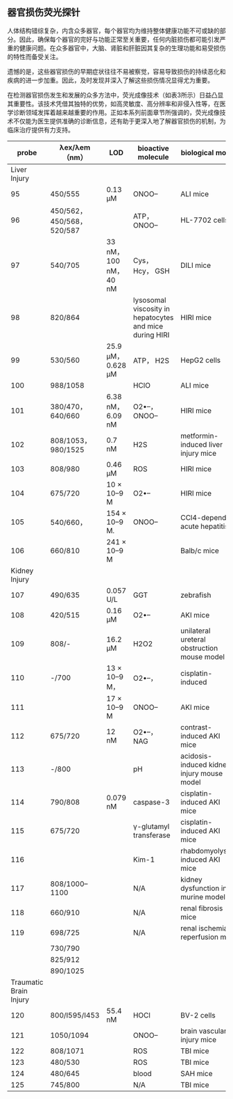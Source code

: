 
## **器官损伤荧光探针**

人体结构错综复杂，内含众多器官，每个器官均为维持整体健康功能不可或缺的部分。因此，确保每个器官的完好与功能正常至关重要，任何内脏损伤都可能引发严重的健康问题。在众多器官中，大脑、肾脏和肝脏因其复杂的生理功能和易受损伤的特性而备受关注。

遗憾的是，这些器官损伤的早期症状往往不易被察觉，容易导致损伤的持续恶化和疾病的进一步加重。因此，及时发现并深入了解这些损伤情况显得尤为重要。

在检测器官损伤发生和发展的众多方法中，荧光成像技术（如表3所示）日益凸显其重要性。该技术凭借其独特的优势，如高灵敏度、高分辨率和非侵入性等，在医学诊断领域发挥着越来越重要的作用。正如本系列前面章节所强调的，荧光成像技术不仅能为医生提供准确的诊断信息，还有助于更深入地了解器官损伤的机制，为临床治疗提供有力支持。

| probe | λex/λem （nm） | LOD | bioactive molecule | biological model |
| --- | --- | --- | --- | --- |
| Liver Injury |
| 95 | 450/555 | 0.13 μM | ONOO– | ALI mice |
| 96 | 450/562， 450/568， 520/587 |  | ATP， ONOO– | HL-7702 cells |
| 97 | 540/705 | 33 nM， 100 nM， 40 nM | Cys， Hcy， GSH | DILI mice |
| 98 | 820/864 |  | lysosomal viscosity in hepatocytes and mice during HIRI | HIRI mice |
| 99 | 530/560 | 25.9 μM， 0.628 μM | ATP， H2S | HepG2 cells |
| 100 | 988/1058 |  | HClO | ALI mice |
| 101 | 380/470， 640/660 | 6.38 nM， 6.09 nM | O2•–， ONOO– | HIRI mice |
| 102 | 808/1053， 980/1525 | 0.7 nM | H2S | metformin-induced liver injury mice |
| 103 | 808/980 | 0.46 μM | ROS | HIRI mice |
| 104 | 675/720 | 10 × 10–9 M | O2•– | HIRI mice |
| 105 | 540/660， | 154 × 10–9 M. | ONOO– | CCl4-dependent acute hepatitis |
| 106 | 660/810 | 241 × 10–9 M |  | Balb/c mice |
| Kidney Injury |
| 107 | 490/635 | 0.057 U/L | GGT | zebrafish |
| 108 | 420/515 | 0.16 μM | O2•– | AKI mice |
| 109 | 808/- | 16.2 μM | H2O2 | unilateral ureteral obstruction mouse model |
| 110 | -/700 | 13 × 10–9 M， | O2•–， | cisplatin-induced |
| 111 |  | 17 × 10–9 M | ONOO– | AKI mice |
| 112 | 675/720 | 12 nM | O2•–， NAG | contrast-induced AKI mice |
| 113 | -/800 |  | pH | acidosis-induced kidney injury mouse model |
| 114 | 790/808 | 0.079 nM | caspase-3 | cisplatin-induced AKI mice |
| 115 | 675/720 |  | γ-glutamyl transferase | cisplatin-induced AKI mice |
| 116 |  |  | Kim-1 | rhabdomyolysis-induced AKI mice |
| 117 | 808/1000–1100 |  | N/A | kidney dysfunction in murine model |
| 118 | 660/910 |  | N/A | renal fibrosis mice |
| 119 | 698/725 |  | N/A | renal ischemia-reperfusion mice |
|  | 730/790 |  |  |  |
|  | 825/912 |  |  |  |
|  | 890/1025 |  |  |  |
| Traumatic Brain Injury |
| 120 | 800/I595/I453 | 55.4 nM | HOCl | BV-2 cells |
| 121 | 1050/1094 |  | ONOO– | brain vascular injury mice |
| 122 | 808/1071 |  | ROS | TBI mice |
| 123 | 480/530 |  | ROS | TBI mice |
| 124 | 480/645 |  | blood | SAH mice |
| 125 | 745/800 |  | N/A | TBI mice |


